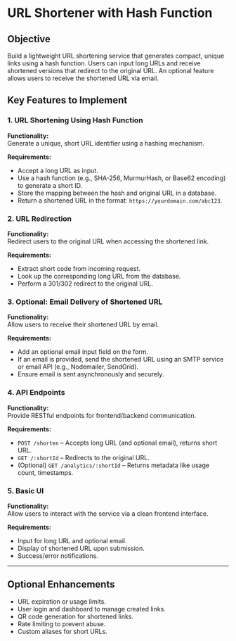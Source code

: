 # URL Shortener with Hash Function

## Objective

Build a lightweight URL shortening service that generates compact, unique links using a hash function. Users can input long URLs and receive shortened versions that redirect to the original URL. An optional feature allows users to receive the shortened URL via email.

## Key Features to Implement

### 1. URL Shortening Using Hash Function

**Functionality:**  
Generate a unique, short URL identifier using a hashing mechanism.

**Requirements:**
- Accept a long URL as input.
- Use a hash function (e.g., SHA-256, MurmurHash, or Base62 encoding) to generate a short ID.
- Store the mapping between the hash and original URL in a database.
- Return a shortened URL in the format: `https://yourdomain.com/abc123`.

### 2. URL Redirection

**Functionality:**  
Redirect users to the original URL when accessing the shortened link.

**Requirements:**
- Extract short code from incoming request.
- Look up the corresponding long URL from the database.
- Perform a 301/302 redirect to the original URL.

### 3. Optional: Email Delivery of Shortened URL

**Functionality:**  
Allow users to receive their shortened URL by email.

**Requirements:**
- Add an optional email input field on the form.
- If an email is provided, send the shortened URL using an SMTP service or email API (e.g., Nodemailer, SendGrid).
- Ensure email is sent asynchronously and securely.

### 4. API Endpoints

**Functionality:**  
Provide RESTful endpoints for frontend/backend communication.

**Requirements:**
- `POST /shorten` – Accepts long URL (and optional email), returns short URL.
- `GET /:shortId` – Redirects to the original URL.
- (Optional) `GET /analytics/:shortId` – Returns metadata like usage count, timestamps.

### 5. Basic UI

**Functionality:**  
Allow users to interact with the service via a clean frontend interface.

**Requirements:**
- Input for long URL and optional email.
- Display of shortened URL upon submission.
- Success/error notifications.

---

## Optional Enhancements

- URL expiration or usage limits.
- User login and dashboard to manage created links.
- QR code generation for shortened links.
- Rate limiting to prevent abuse.
- Custom aliases for short URLs.


